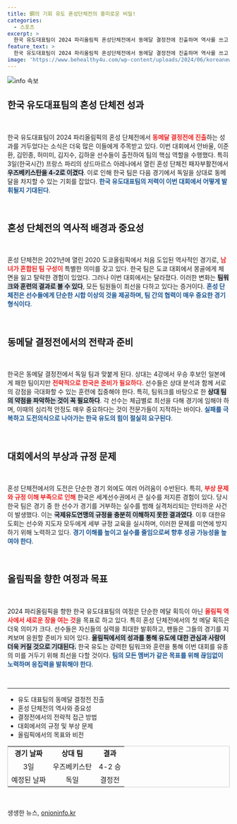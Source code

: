 ```yaml
---
title: 銅의 기회 유도 혼성단체전의 흥미로운 비밀!
categories:
  - 스포츠
excerpt: >
  한국 유도대표팀이 2024 파리올림픽 혼성단체전에서 동메달 결정전에 진출하며 역사를 쓰고 있습니다! 독일을 꺾고 첫 메달을 목표로 달리는 한국 팀의 흥미진진한 여정을 놓치지 마세요!
feature_text: >
  한국 유도대표팀이 2024 파리올림픽 혼성단체전에서 동메달 결정전에 진출하며 역사를 쓰고 있습니다! 독일을 꺾고 첫 메달을 목표로 달리는 한국 팀의 흥미진진한 여정을 놓치지 마세요!
image: 'https://www.behealthy4u.com/wp-content/uploads/2024/06/koreanews.jpg'
---
```


<p><img src="https://www.behealthy4u.com/wp-content/uploads/2024/06/koreanews.jpg" alt="info 속보" /></p>

<h2 data-ke-size="size26">한국 유도대표팀의 혼성 단체전 성과</h2>

<p data-ke-size="size16">&nbsp;</p>

<p>한국 유도대표팀이 2024 파리올림픽의 혼성 단체전에서 <b><span style="color: #ee2323;">동메달 결정전에 진출</span></b>하는 성과를 거두었다는 소식은 더욱 많은 이들에게 주목받고 있다. 이번 대회에서 안바울, 이준환, 김민종, 허미미, 김지수, 김하윤 선수들이 출전하여 팀의 핵심 역할을 수행했다. 특히 3일(한국시간) 프랑스 파리의 샹드마르스 아레나에서 열린 혼성 단체전 패자부활전에서 <b><span style="background-color: #21538527;">우즈베키스탄을 4-2로 이겼다</span></b>. 이로 인해 한국 팀은 다음 경기에서 독일을 상대로 동메달을 차지할 수 있는 기회를 잡았다. <b><span style="color: #1a5490;">한국 유도대표팀의 저력이 이번 대회에서 어떻게 발휘될지 기대된다</span></b>.</p>

<p data-ke-size="size16">&nbsp;</p>

<h2 data-ke-size="size26">혼성 단체전의 역사적 배경과 중요성</h2>

<p data-ke-size="size16">&nbsp;</p>

<p>혼성 단체전은 2021년에 열린 2020 도쿄올림픽에서 처음 도입된 역사적인 경기로, <b><span style="color: #ee2323;">남녀가 혼합된 팀 구성이</span></b> 특별한 의미를 갖고 있다. 한국 팀은 도쿄 대회에서 몽골에게 체면을 잃고 탈락한 경험이 있었다. 그러나 이번 대회에서는 달라졌다. 이러한 변화는 <b><span style="background-color: #21538527;">팀워크와 훈련의 결과로 볼 수 있다</span></b>, 모든 팀원들이 최선을 다하고 있다는 증거이다. <b><span style="color: #1a5490;">혼성 단체전은 선수들에게 단순한 시합 이상의 것을 제공하며, 팀 간의 협력이 매우 중요한 경기 형식이다</span></b>.</p>

<p data-ke-size="size16">&nbsp;</p>

<h2 data-ke-size="size26">동메달 결정전에서의 전략과 준비</h2>

<p data-ke-size="size16">&nbsp;</p>

<p>한국은 동메달 결정전에서 독일 팀과 맞붙게 된다. 상대는 4강에서 우승 후보인 일본에게 패한 팀이지만 <b><span style="color: #ee2323;">전략적으로 한국은 준비가 필요하다</span></b>. 선수들은 상대 분석과 함께 서로의 강점을 극대화할 수 있는 훈련에 집중해야 한다. 특히, 팀워크를 바탕으로 한 <b><span style="background-color: #21538527;">상대 팀의 약점을 파악하는 것이 꼭 필요하다</span></b>. 각 선수는 체급별로 최선을 다해 경기에 임해야 하며, 이때의 심리적 안정도 매우 중요하다는 것이 전문가들이 지적하는 바이다. <b><span style="color: #1a5490;">실패를 극복하고 도전의식으로 나아가는 한국 유도의 힘이 절실히 요구된다</span></b>.</p>

<p data-ke-size="size16">&nbsp;</p>

<h2 data-ke-size="size26">대회에서의 부상과 규정 문제</h2>

<p data-ke-size="size16">&nbsp;</p>

<p>혼성 단체전에서의 도전은 단순한 경기 외에도 여러 어려움이 수반된다. 특히, <b><span style="color: #ee2323;">부상 문제와 규정 이해 부족으로 인해</span></b> 한국은 세계선수권에서 큰 실수를 저지른 경험이 있다. 당시 한국 팀은 경기 중 한 선수가 경기를 거부하는 실수를 범해 실격처리되는 안타까운 사건이 발생했다. 이는 <b><span style="background-color: #21538527;"> 국제유도연맹의 규정을 충분히 이해하지 못한 결과였다</span></b>. 이후 대한유도회는 선수와 지도자 모두에게 세부 규정 교육을 실시하며, 이러한 문제를 미연에 방지하기 위해 노력하고 있다. <b><span style="color: #1a5490;">경기 이해를 높이고 실수를 줄임으로써 향후 성공 가능성을 높여야 한다</span></b>.</p>

<p data-ke-size="size16">&nbsp;</p>

<h2 data-ke-size="size26">올림픽을 향한 여정과 목표</h2>

<p data-ke-size="size16">&nbsp;</p>

<p>2024 파리올림픽을 향한 한국 유도대표팀의 여정은 단순한 메달 획득이 아닌 <b><span style="color: #ee2323;">올림픽 역사에서 새로운 장을 여는 것</span></b>을 목표로 하고 있다. 특히 혼성 단체전에서의 첫 메달 획득은 더욱 의미가 크다. 선수들은 자신들의 실력을 최대한 발휘하고, 팬들은 그들의 경기를 지켜보며 응원할 준비가 되어 있다. <b><span style="background-color: #21538527;">올림픽에서의 성과를 통해 유도에 대한 관심과 사랑이 더욱 커질 것으로 기대된다.</span></b> 한국 유도는 강력한 팀워크와 훈련을 통해 이번 대회를 유종의 미를 거두기 위해 최선을 다할 것이다. <b><span style="color: #1a5490;">팀의 모든 멤버가 같은 목표를 위해 끊임없이 노력하며 응집력을 발휘해야 한다</span></b>.</p>

<p data-ke-size="size16">&nbsp;</p>

<hr>

<ul>
<li>유도 대표팀의 동메달 결정전 진출</li>
<li>혼성 단체전의 역사와 중요성</li>
<li>결정전에서의 전략적 접근 방법</li>
<li>대회에서의 규정 및 부상 문제</li>
<li>올림픽에서의 목표와 비전</li>
</ul>

<table style="width:100%; border:1px solid #ccc">
<tr>
<td style="text-align: center; height: 17px;"><b>경기 날짜</b></td>
<td style="text-align: center; height: 17px;"><b>상대 팀</b></td>
<td style="text-align: center; height: 17px;"><b>결과</b></td>
</tr>
<tr>
<td style="text-align: center; height: 17px;">3일</td>
<td style="text-align: center; height: 17px;">우즈베키스탄</td>
<td style="text-align: center; height: 17px;">4-2 승</td>
</tr>
<tr>
<td style="text-align: center; height: 17px;">예정된 날짜</td>
<td style="text-align: center; height: 17px;">독일</td>
<td style="text-align: center; height: 17px;">결정전</td>
</tr>
</table> 

<p data-ke-size="size16">&nbsp;</p>
생생한 뉴스, <a href="https://onioninfo.kr" rel="dofollow">onioninfo.kr</a>


